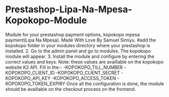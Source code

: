 # Prestashop-Lipa-Na-Mpesa-Kopokopo-Module

Module for your prestashop payment options, kopokopo mpesa payment(Lipa Na Mpesa).
Made With Love By Samuel Simiyu.
#add the kopokopo folder in your modules directory where your prestashop is installed.
2. Go to the admin panel and go to modules. The kopokopo module will appear.
3. Install the module and configure by entering the correct values and keys.
Note: these values are availlable on the kopokopo website K2 API.
Fill in the:- -KOPOKOPO_TILL_NUMBER
              -KOPOKOPO_CLIENT_ID
              -KOPOKOPO_CLIENT_SECRET
              -KOPOKOPO_API_KEY
              -KOPOKOPO_ACCESS_TOKEN
              -KOPOKOPO_TOKEN_EXPIRY
          Once all the configuration is done, the module should be availlable on the checkout process on the frontend.
      
